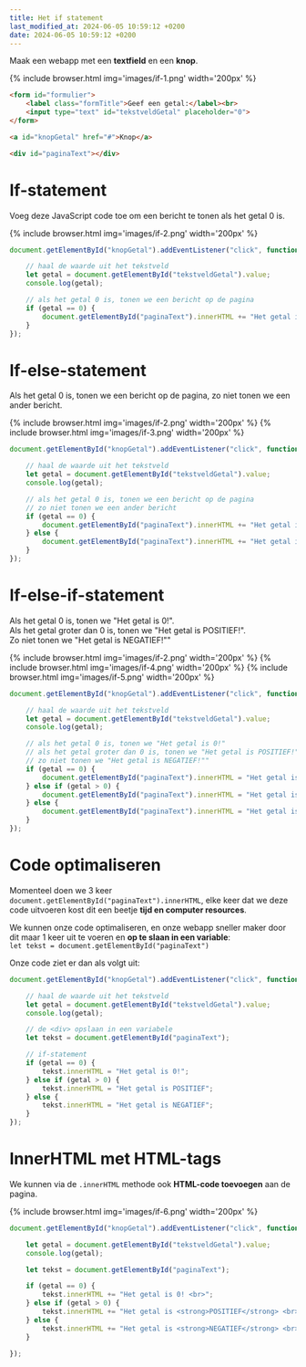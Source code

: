 ```yaml
---
title: Het if statement
last_modified_at: 2024-06-05 10:59:12 +0200
date: 2024-06-05 10:59:12 +0200
---
```


Maak een webapp met een **textfield** en een **knop**.

{% include browser.html img='images/if-1.png' width='200px' %}

```html
<form id="formulier">
	<label class="formTitle">Geef een getal:</label><br>
	<input type="text" id="tekstveldGetal" placeholder="0">
</form>

<a id="knopGetal" href="#">Knop</a>

<div id="paginaText"></div>
```

# If-statement

Voeg deze JavaScript code toe om een bericht te tonen als het getal 0 is.
	
{% include browser.html img='images/if-2.png' width='200px' %}

```javascript
document.getElementById("knopGetal").addEventListener("click", function () {

	// haal de waarde uit het tekstveld
	let getal = document.getElementById("tekstveldGetal").value;
	console.log(getal);

	// als het getal 0 is, tonen we een bericht op de pagina
	if (getal == 0) {
		document.getElementById("paginaText").innerHTML += "Het getal is 0!";
	}
});
```

# If-else-statement

Als het getal 0 is, tonen we een bericht op de pagina, zo niet tonen we een ander bericht.

{% include browser.html img='images/if-2.png' width='200px' %}
{% include browser.html img='images/if-3.png' width='200px' %}

```javascript
document.getElementById("knopGetal").addEventListener("click", function () {

	// haal de waarde uit het tekstveld
	let getal = document.getElementById("tekstveldGetal").value;
	console.log(getal);

	// als het getal 0 is, tonen we een bericht op de pagina
	// zo niet tonen we een ander bericht
	if (getal == 0) {
		document.getElementById("paginaText").innerHTML += "Het getal is 0!";
	} else {
		document.getElementById("paginaText").innerHTML += "Het getal is niet 0! <br>";
	}
});
```

# If-else-if-statement

Als het getal 0 is, tonen we "Het getal is 0!".  
Als het getal groter dan 0 is, tonen we "Het getal is POSITIEF!".  
Zo niet tonen we "Het getal is NEGATIEF!""

{% include browser.html img='images/if-2.png' width='200px' %}
{% include browser.html img='images/if-4.png' width='200px' %}
{% include browser.html img='images/if-5.png' width='200px' %}

```javascript
document.getElementById("knopGetal").addEventListener("click", function () {

	// haal de waarde uit het tekstveld
	let getal = document.getElementById("tekstveldGetal").value;
	console.log(getal);

	// als het getal 0 is, tonen we "Het getal is 0!"
	// als het getal groter dan 0 is, tonen we "Het getal is POSITIEF!"
	// zo niet tonen we "Het getal is NEGATIEF!""
	if (getal == 0) {
		document.getElementById("paginaText").innerHTML = "Het getal is 0!";
	} else if (getal > 0) {
		document.getElementById("paginaText").innerHTML = "Het getal is POSITIEF";
	} else {
		document.getElementById("paginaText").innerHTML = "Het getal is NEGATIEF";
	}
});
```

# Code optimaliseren

Momenteel doen we 3 keer `document.getElementById("paginaText").innerHTML`, elke keer dat we deze code uitvoeren kost dit een beetje **tijd en computer resources**.

We kunnen onze code optimaliseren, en onze webapp sneller maker door dit maar 1 keer uit te voeren en **op te slaan in een variable**:  
`let tekst = document.getElementById("paginaText")`

Onze code ziet er dan als volgt uit:
```javascript
document.getElementById("knopGetal").addEventListener("click", function () {

	// haal de waarde uit het tekstveld
	let getal = document.getElementById("tekstveldGetal").value;
	console.log(getal);

	// de <div> opslaan in een variabele
	let tekst = document.getElementById("paginaText");

	// if-statement
	if (getal == 0) {
		tekst.innerHTML = "Het getal is 0!";
	} else if (getal > 0) {
		tekst.innerHTML = "Het getal is POSITIEF";
	} else {
		tekst.innerHTML = "Het getal is NEGATIEF";
	}
});
```

# InnerHTML met HTML-tags

We kunnen via de `.innerHTML` methode ook **HTML-code toevoegen** aan de pagina.

{% include browser.html img='images/if-6.png' width='200px' %}

```javascript
document.getElementById("knopGetal").addEventListener("click", function () {

	let getal = document.getElementById("tekstveldGetal").value;
	console.log(getal);

	let tekst = document.getElementById("paginaText");

	if (getal == 0) {
		tekst.innerHTML += "Het getal is 0! <br>";
	} else if (getal > 0) {
		tekst.innerHTML += "Het getal is <strong>POSITIEF</strong> <br>";
	} else {
		tekst.innerHTML += "Het getal is <strong>NEGATIEF</strong> <br>";
	}

});
```